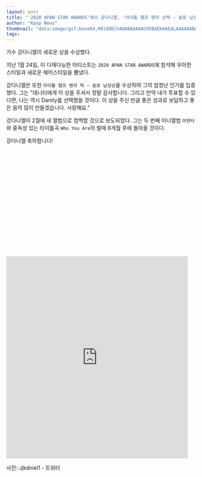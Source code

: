 ```yaml
---
layout: post
title: "'2020 APAN STAR AWARDS'에서 강다니엘, '아이돌 챔프 팬의 선택 – 솔로 남성상' 수상"
author: "Kpop News"
thumbnail: "data:image/gif;base64,R0lGODlhAQABAAAAACH5BAEKAAEALAAAAAABAAEAAAICTAEAOw=="
tags: 
---
```



가수 강다니엘이 새로운 상을 수상했다.

지난 1월 24일, 이 다재다능한 아티스트는 `2020 APAN STAR AWARDS`에 참석해 우아한 스타일과 새로운 헤어스타일을 뽐냈다.

강다니엘은 또한 `아이돌 챔프 팬의 픽 – 솔로 남성상`을 수상하여 그의 엄청난 인기를 입증했다. 그는 "데니티에게 이 상을 주셔서 정말 감사합니다. 그리고 만약 내가 투표할 수 있다면, 나는 역시 Danity를 선택했을 것이다. 이 상을 주신 만큼 좋은 성과로 보답하고 좋은 음악 많이 만들겠습니다. 사랑해요."

강다니엘이 2월에 새 앨범으로 컴백할 것으로 보도되었다. 그는 두 번째 미니앨범 `마젠타`와 중독성 있는 타이틀곡 `Who You Are`의 발매 6개월 후에 돌아올 것이다.

강다니엘 축하합니다!


<div class="video_wrapper" style="padding-top: 56.25%;">
    <iframe id="twitter-widget-0" scrolling="no" frameborder="0" allowtransparency="true" allowfullscreen="true" class="" style="position: static; visibility: visible; width: 483px; height: 538px; display: block; flex-grow: 1;" title="Twitter Tweet" src="https://platform.twitter.com/embed/index.html?dnt=false&amp;embedId=twitter-widget-0&amp;frame=false&amp;hideCard=false&amp;hideThread=false&amp;id=1353307095760838656&amp;lang=en&amp;origin=https%3A%2F%2Fkpopchingu.com%2F2021%2F01%2F24%2Fkang-daniel-wins-the-idol-champ-fans-pick-solo-male-award-at-the-2020-apan-star-awards%2F&amp;theme=light&amp;widgetsVersion=ed20a2b%3A1601588405575&amp;width=550px" data-tweet-id="1353307095760838656"></iframe>
</div>


사진: Jjkdniel1 - 트위터